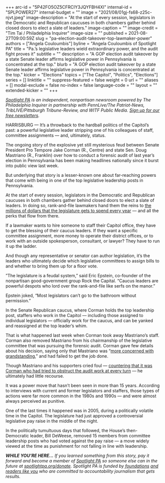 +++
arc-id = "5P42FO5OZ5CFRCIY3JQYFBH4XI"
internal-id = "SPLPOWER27"
internal-budget = ""
image = "2021/08/01gj-fs68-z25c-njvt.jpeg"
image-description = "At the start of every session, legislators in the Democratic and Republican caucuses in both chambers gather behind closed doors to elect a slate of leaders."
image-caption = ""
image-credit = "Tim Tai / Philadelphia Inquirer"
image-size = ""
published = 2021-08-27T09:00:59Z
slug = "pa-election-audit-takeover-top-lawmaker-power"
authors = ["Angela Couloumbis"]
byline = "Angela Couloumbis of Spotlight PA"
title = "Pa.’s legislative leaders wield extraordinary power, and the audit fight proves it"
subtitle = ""
description = "A GOP election audit takeover by a state Senate leader affirms legislative power in Pennsylvania is concentrated at the top."
blurb = "A GOP election audit takeover by a state Senate leader affirms legislative power in Pennsylvania is concentrated at the top."
kicker = "Elections"
topics = ["The Capitol", "Politics", "Elections"]
series = []
linktitle = ""
suppress-featured = false
weight = 0
url = ""
aliases = []
modal-exclude = false
no-index = false
language-code = ""
layout = ""
extended-kicker = ""
+++

<a href="https://www.spotlightpa.org/"><i>Spotlight PA</i></a><i> is an independent, nonpartisan newsroom powered by The Philadelphia Inquirer in partnership with PennLive/The Patriot-News, TribLIVE/Pittsburgh Tribune-Review, and WITF Public Media. </i><a href="https://www.spotlightpa.org/newsletters"><i>Sign up for our free newsletters</i></a><i>.</i>

HARRISBURG — It’s a throwback to the hardball politics of the Capitol’s past: a powerful legislative leader stripping one of his colleagues of staff, committee assignments — and, ultimately, status.

The ongoing story of the explosive yet still mysterious feud between Senate President Pro Tempore Jake Corman (R., Centre) and state Sen. Doug Mastriano (R., Franklin) over how to conduct a forensic audit of last year’s election in Pennsylvania has been making headlines nationally since it burst into public view last week.

But underlying that story is a lesser-known one about far-reaching powers that come with being in one of the top legislative leadership posts in Pennsylvania.

At the start of every session, legislators in the Democratic and Republican caucuses in both chambers gather behind closed doors to elect a slate of leaders. In doing so, rank-and-file lawmakers hand them the reins to <a href="https://www.spotlightpa.org/series/the-hidden-tab/">the millions of dollars that the legislature gets to spend every year</a> — and all the perks that flow from there.

<script src="https://www.spotlightpa.org/embed.js" async></script><div data-spl-embed-version="1" data-spl-src="https://www.spotlightpa.org/embeds/donate/?teaser_text=If%20you%20learned%20something%20from%20this%20report%2C%20pay%20it%20forward%20and%20become%20a%20member%20of%20Spotlight%20PA%20so%20someone%20else%20can%20in%20the%20future."></div>

If a lawmaker wants to hire someone to staff their Capitol office, they have to get the blessing of their caucus leaders. If they want a specific committee assignment, more money to operate their district offices, or to work with an outside spokesperson, consultant, or lawyer? They have to run it up the ladder.

And though any representative or senator can author legislation, it’s the leaders who ultimately decide which legislative committees to assign bills to and whether to bring them up for a floor vote.

”The legislature is a feudal system,” said Eric Epstein, co-founder of the nonpartisan good-government group Rock the Capital. “Caucus leaders are powerful despots who lord over the rank-and-file like serfs on the manor.”

Epstein joked, “Most legislators can’t go to the bathroom without permission.”

In the Senate Republican caucus, where Corman holds the top leadership post, staffers who work in the Capitol — including those assigned to individual legislators — officially work for the caucus, and can be yanked and reassigned at the top leader’s whim.

That is what happened last week when Corman took away Mastriano’s staff. Corman also removed Mastriano from his chairmanship of the legislative committee that was pursuing the forensic audit. Corman gave few details about his decision, saying only that Mastriano was “<a href="https://www.inquirer.com/politics/pennsylvania/jake-corman-doug-mastriano-pennsylvania-republican-election-audit-20210820.html">more concerned with grandstanding,</a>” and had failed to get the job done.

<script src="https://www.spotlightpa.org/embed.js" async></script><div data-spl-embed-version="1" data-spl-src="https://www.spotlightpa.org/embeds/newsletter/"></div>

Though Mastriano and his supporters cried foul — <a href="https://www.facebook.com/SenatorDougMastriano/posts/1186501975094937">countering that it was Corman who had tried to obstruct the audit work at every turn</a> — he ultimately had little recourse.

It was a power move that hasn’t been seen in more than 15 years. According to interviews with current and former legislators and staffers, those types of actions were far more common in the 1980s and 1990s — and were almost always perceived as punitive.

One of the last times it happened was in 2005, during a politically volatile time in the Capitol. The legislature had just approved a controversial legislative pay raise in the middle of the night.

In the politically tumultuous days that followed, the House’s then-Democratic leader, Bill DeWeese, removed 15 members from committee leadership posts who had voted against the pay raise — a move widely viewed at the time as punishment for not falling in line with leadership.

<i><b>WHILE YOU’RE HERE...</b></i><i> If you learned something from this story, pay it forward and become a member of </i><a href="https://www.spotlightpa.org/"><i>Spotlight PA</i></a><i> so someone else can in the future at </i><a href="http://spotlightpa.org/donate"><i>spotlightpa.org/donate</i></a><i>. Spotlight PA is funded by</i><a href="https://www.spotlightpa.org/support"><i> foundations</i></a><i> </i><a href="https://www.spotlightpa.org/support"><i>and readers like you</i></a><i> who are committed to accountability journalism that gets results.</i>
